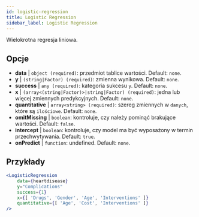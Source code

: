 ```yaml
---
id: logistic-regression
title: Logistic Regression
sidebar_label: Logistic Regression
---
```


Wielokrotna regresja liniowa.

## Opcje

* __data__ | `object (required)`: przedmiot tablice wartości. Default: `none`.
* __y__ | `(string|Factor) (required)`: zmienna wynikowa. Default: `none`.
* __success__ | `any (required)`: kategoria sukcesu `y`. Default: `none`.
* __x__ | `(array<(string|Factor)>|string|Factor) (required)`: jedna lub więcej zmiennych predykcyjnych. Default: `none`.
* __quantitative__ | `array<string> (required)`: szereg zmiennych w `danych`, które są `ilościowe`. Default: `none`.
* __omitMissing__ | `boolean`: kontroluje, czy należy pominąć brakujące wartości. Default: `false`.
* __intercept__ | `boolean`: kontroluje, czy model ma być wyposażony w termin przechwytywania. Default: `true`.
* __onPredict__ | `function`: undefined. Default: `none`.


## Przykłady

```jsx live
<LogisticRegression 
    data={heartdisease} 
    y="Complications"
    success={1}
    x={[ 'Drugs', 'Gender', 'Age', 'Interventions' ]}
    quantitative={[ 'Age', 'Cost', 'Interventions' ]}
/>
```

